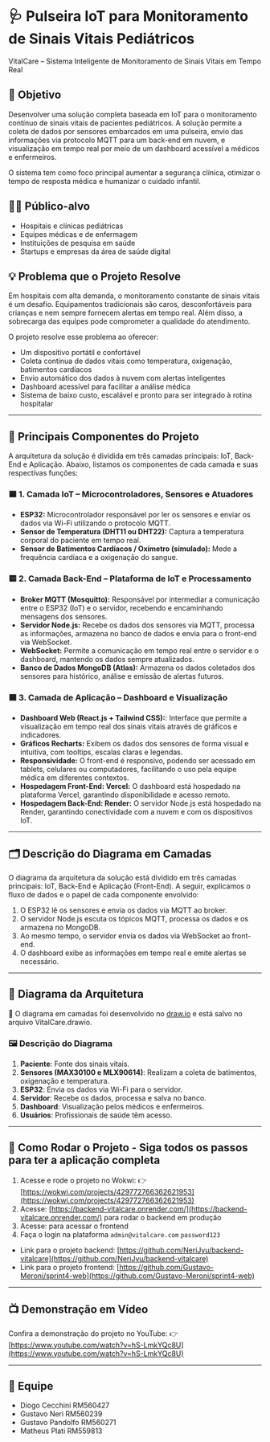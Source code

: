 # 🩺 Pulseira IoT para Monitoramento de Sinais Vitais Pediátricos

VitalCare – Sistema Inteligente de Monitoramento de Sinais Vitais em Tempo Real

## 🎯 Objetivo

Desenvolver uma solução completa baseada em IoT para o monitoramento contínuo de sinais vitais de pacientes pediátricos. A solução permite a coleta de dados por sensores embarcados em uma pulseira, envio das informações via protocolo MQTT para um back-end em nuvem, e visualização em tempo real por meio de um dashboard acessível a médicos e enfermeiros.

O sistema tem como foco principal aumentar a segurança clínica, otimizar o tempo de resposta médica e humanizar o cuidado infantil.

## 🧑‍⚕️ Público-alvo

- Hospitais e clínicas pediátricas
- Equipes médicas e de enfermagem
- Instituições de pesquisa em saúde
- Startups e empresas da área de saúde digital

## 💡 Problema que o Projeto Resolve

Em hospitais com alta demanda, o monitoramento constante de sinais vitais é um desafio. Equipamentos tradicionais são caros, desconfortáveis para crianças e nem sempre fornecem alertas em tempo real. Além disso, a sobrecarga das equipes pode comprometer a qualidade do atendimento.

O projeto resolve esse problema ao oferecer:
- Um dispositivo portátil e confortável
- Coleta contínua de dados vitais como temperatura, oxigenação, batimentos cardíacos
- Envio automático dos dados à nuvem com alertas inteligentes
- Dashboard acessível para facilitar a análise médica
- Sistema de baixo custo, escalável e pronto para ser integrado à rotina hospitalar

---

## 🧩 Principais Componentes do Projeto

A arquitetura da solução é dividida em três camadas principais: IoT, Back-End e Aplicação. Abaixo, listamos os componentes de cada camada e suas respectivas funções:

### 🟦 1. **Camada IoT – Microcontroladores, Sensores e Atuadores**
- **ESP32:** Microcontrolador responsável por ler os sensores e enviar os dados via Wi-Fi utilizando o protocolo MQTT.
- **Sensor de Temperatura (DHT11 ou DHT22):** Captura a temperatura corporal do paciente em tempo real.
- **Sensor de Batimentos Cardíacos / Oxímetro (simulado):** Mede a frequência cardíaca e a oxigenação do sangue.

### 🟨 2. **Camada Back-End – Plataforma de IoT e Processamento**
- **Broker MQTT (Mosquitto):** Responsável por intermediar a comunicação entre o ESP32 (IoT) e o servidor, recebendo e encaminhando mensagens dos sensores.
- **Servidor Node.js:** Recebe os dados dos sensores via MQTT, processa as informações, armazena no banco de dados e envia para o front-end via WebSocket.
- **WebSocket:** Permite a comunicação em tempo real entre o servidor e o dashboard, mantendo os dados sempre atualizados.
- **Banco de Dados MongoDB (Atlas):** Armazena os dados coletados dos sensores para histórico, análise e emissão de alertas futuros.

### 🟩 3. **Camada de Aplicação – Dashboard e Visualização**
- **Dashboard Web (React.js + Tailwind CSS):**: Interface que permite a visualização em tempo real dos sinais vitais através de gráficos e indicadores.
- **Gráficos Recharts:** Exibem os dados dos sensores de forma visual e intuitiva, com tooltips, escalas claras e legendas.
- **Responsividade:** O front-end é responsivo, podendo ser acessado em tablets, celulares ou computadores, facilitando o uso pela equipe médica em diferentes contextos.
- **Hospedagem Front-End: Vercel:** O dashboard está hospedado na plataforma Vercel, garantindo disponibilidade e acesso remoto.
- **Hospedagem Back-End: Render:** O servidor Node.js está hospedado na Render, garantindo conectividade com a nuvem e com os dispositivos IoT.

---

## 🗂️ Descrição do Diagrama em Camadas
O diagrama da arquitetura da solução está dividido em três camadas principais: IoT, Back-End e Aplicação (Front-End). A seguir, explicamos o fluxo de dados e o papel de cada componente envolvido:
1. O ESP32 lê os sensores e envia os dados via MQTT ao broker.
2. O servidor Node.js escuta os tópicos MQTT, processa os dados e os armazena no MongoDB.
3. Ao mesmo tempo, o servidor envia os dados via WebSocket ao front-end.
4. O dashboard exibe as informações em tempo real e emite alertas se necessário.

---

## 🧠 Diagrama da Arquitetura

🔗 O diagrama em camadas foi desenvolvido no [draw.io](https://app.diagrams.net/) e está salvo no arquivo VitalCare.drawio.

### 🖼 Descrição do Diagrama

1. **Paciente**: Fonte dos sinais vitais.
2. **Sensores (MAX30100 e MLX90614)**: Realizam a coleta de batimentos, oxigenação e temperatura.
3. **ESP32**: Envia os dados via Wi-Fi para o servidor.
4. **Servidor**: Recebe os dados, processa e salva no banco.
5. **Dashboard**: Visualização pelos médicos e enfermeiros.
6. **Usuários**: Profissionais de saúde têm acesso.

---

## 🧪 Como Rodar o Projeto - Siga todos os passos para ter a aplicação completa

1. Acesse e rode o projeto no Wokwi: 👉 [https://wokwi.com/projects/429772766362621953](https://wokwi.com/projects/429772766362621953)
2. Acesse: [https://backend-vitalcare.onrender.com/](https://backend-vitalcare.onrender.com/) para rodar o backend em produção
3. Acesse: []() para acessar o frontend
4. Faça o login na plataforma
```admin@vitalcare.com``` 
```password123``` 

- Link para o projeto backend: [https://github.com/NeriJyu/backend-vitalcare](https://github.com/NeriJyu/backend-vitalcare)
- Link para o projeto frontend: [https://github.com/Gustavo-Meroni/sprint4-web](https://github.com/Gustavo-Meroni/sprint4-web)
---

## 📺 Demonstração em Vídeo

Confira a demonstração do projeto no YouTube:
   👉 [https://www.youtube.com/watch?v=hS-LmkYQc8U](https://www.youtube.com/watch?v=hS-LmkYQc8U)

---

## 👥 Equipe

- Diogo Cecchini      RM560427
- Gustavo Neri        RM560239
- Gustavo Pandolfo    RM560271
- Matheus Plati       RM559813



